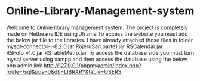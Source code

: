 # Online-Library-Management-system

Welcome to Online library management system. The project is completely made on Netbeans IDE using Jframe
To access the website you must add the below jar file to the libraries. I have already attached those files in folder 
mysql-connector-j-8.2.0.jar
RojeruSan.parte1.jar
RSCalendar.jar
RSFoto_v1.0.jar
RSTableMetro.jar
To access the database side you must turn mysql server using xampp and then access the database using the below php admin link
http://127.0.0.1/phpmyadmin/index.php?route=/sql&pos=0&db=LIBRARY&table=USERS



